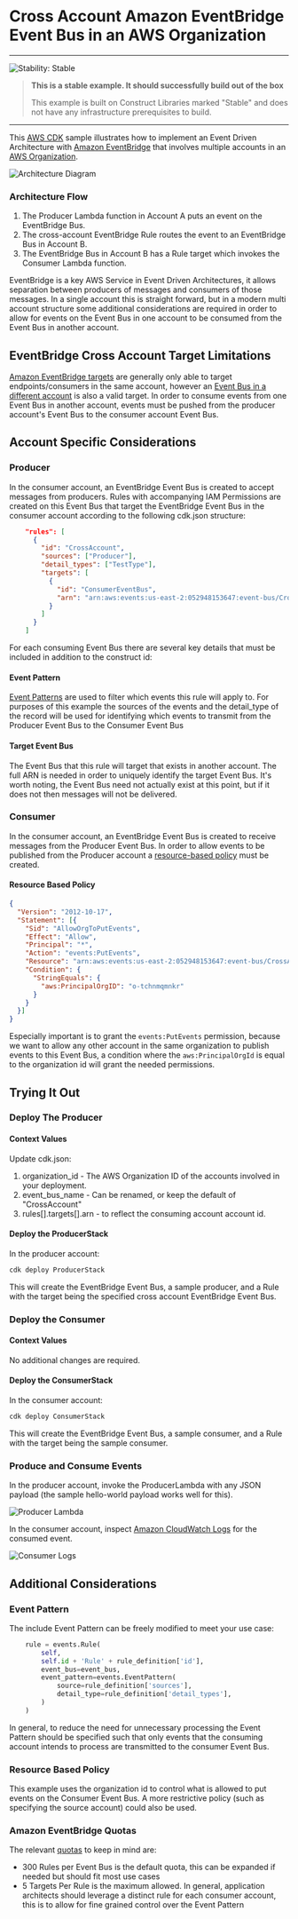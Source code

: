 # Cross Account Amazon EventBridge Event Bus in an AWS Organization

<!--BEGIN STABILITY BANNER-->
---

![Stability: Stable](https://img.shields.io/badge/stability-Stable-success.svg?style=for-the-badge)

> **This is a stable example. It should successfully build out of the box**
>
> This example is built on Construct Libraries marked "Stable" and does not have any infrastructure prerequisites to build.
---
<!--END STABILITY BANNER-->

This [AWS CDK](https://aws.amazon.com/cdk/) sample illustrates how to implement an Event Driven Architecture with [Amazon EventBridge](https://aws.amazon.com/eventbridge/) that involves multiple accounts in an [AWS Organization](https://aws.amazon.com/organizations/).

![Architecture Diagram](images/architecture_diagram.png)

### Architecture Flow
1. The Producer Lambda function in Account A puts an event on the EventBridge Bus.
1. The cross-account EventBridge Rule routes the event to an EventBridge Bus in Account B.
1. The EventBridge Bus in Account B has a Rule target which invokes the Consumer Lambda function.

EventBridge is a key AWS Service in Event Driven Architectures, it allows separation between producers of messages and consumers of those messages.  In a single account this is straight forward, but in a modern multi account structure some additional considerations are required in order to allow for events on the Event Bus in one account to be consumed from the Event Bus in another account.

## EventBridge Cross Account Target Limitations

[Amazon EventBridge targets](https://docs.aws.amazon.com/eventbridge/latest/userguide/eb-targets.html) are generally only able to target endpoints/consumers in the same account, however an [Event Bus in a different account](https://docs.aws.amazon.com/eventbridge/latest/userguide/eb-cross-account.html) is also a valid target.  In order to consume events from one Event Bus in another account, events must be pushed from the producer account's Event Bus to the consumer account Event Bus.

## Account Specific Considerations

### Producer

In the consumer account, an EventBridge Event Bus is created to accept messages from producers.  Rules with accompanying IAM Permissions are created on this Event Bus that target the EventBridge Event Bus in the consumer account according to the following cdk.json structure:

```json
    "rules": [
      {
        "id": "CrossAccount",
        "sources": ["Producer"],
        "detail_types": ["TestType"],
        "targets": [
          {
            "id": "ConsumerEventBus",
            "arn": "arn:aws:events:us-east-2:052948153647:event-bus/CrossAccount"
          }
        ]
      }
    ]
```

For each consuming Event Bus there are several key details that must be included in addition to the construct id:

#### Event Pattern

[Event Patterns](https://docs.aws.amazon.com/eventbridge/latest/userguide/eb-event-patterns.html) are used to filter which events this rule will apply to.  For purposes of this example the sources of the events and the detail_type of the record will be used for identifying which events to transmit from the Producer Event Bus to the Consumer Event Bus

#### Target Event Bus

The Event Bus that this rule will target that exists in another account.  The full ARN is needed in order to uniquely identify the target Event Bus.  It's worth noting, the Event Bus need not actually exist at this point, but if it does not then messages will not be delivered.

### Consumer

In the consumer account, an EventBridge Event Bus is created to receive messages from the Producer Event Bus.  In order to allow events to be published from the Producer account a [resource-based policy](https://docs.aws.amazon.com/eventbridge/latest/userguide/eb-use-resource-based.html) must be created.

#### Resource Based Policy

```json
{
  "Version": "2012-10-17",
  "Statement": [{
    "Sid": "AllowOrgToPutEvents",
    "Effect": "Allow",
    "Principal": "*",
    "Action": "events:PutEvents",
    "Resource": "arn:aws:events:us-east-2:052948153647:event-bus/CrossAccount",
    "Condition": {
      "StringEquals": {
        "aws:PrincipalOrgID": "o-tchnmqmnkr"
      }
    }
  }]
}
```

Especially important is to grant the `events:PutEvents` permission, because we want to allow any other account in the same organization to publish events to this Event Bus, a condition where the `aws:PrincipalOrgId` is equal to the organization id will grant the needed permissions.

## Trying It Out

### Deploy The Producer

#### Context Values

Update cdk.json:

1. organization_id - The AWS Organization ID of the accounts involved in your deployment.
1. event_bus_name - Can be renamed, or keep the default of "CrossAccount"
2. rules[].targets[].arn - to reflect the consuming account account id.

#### Deploy the ProducerStack

In the producer account:

```sh
cdk deploy ProducerStack
```

This will create the EventBridge Event Bus, a sample producer, and a Rule with the target being the specified cross account EventBridge Event Bus.

### Deploy the Consumer

#### Context Values

No additional changes are required.

#### Deploy the ConsumerStack

In the consumer account:

```sh
cdk deploy ConsumerStack
```

This will create the EventBridge Event Bus, a sample consumer, and a Rule with the target being the sample consumer.

### Produce and Consume Events

In the producer account, invoke the ProducerLambda with any JSON payload (the sample hello-world payload works well for this).

![Producer Lambda](images/producer_lambda.png)

In the consumer account, inspect [Amazon CloudWatch Logs](https://docs.aws.amazon.com/AmazonCloudWatch/latest/logs/WhatIsCloudWatchLogs.html) for the consumed event.

![Consumer Logs](images/consumer_logs.png)

## Additional Considerations

### Event Pattern

The include Event Pattern can be freely modified to meet your use case:

```python
    rule = events.Rule(
        self,
        self.id + 'Rule' + rule_definition['id'],
        event_bus=event_bus,
        event_pattern=events.EventPattern(
            source=rule_definition['sources'],
            detail_type=rule_definition['detail_types'],
        )
    )
```

In general, to reduce the need for unnecessary processing the Event Pattern should be specified such that only events that the consuming account intends to process are transmitted to the consumer Event Bus.

### Resource Based Policy

This example uses the organization id to control what is allowed to put events on the Consumer Event Bus.  A more restrictive policy (such as specifying the source account) could also be used.

### Amazon EventBridge Quotas

The relevant [quotas](https://docs.aws.amazon.com/eventbridge/latest/userguide/eb-quota.html) to keep in mind are:

* 300 Rules per Event Bus is the default quota, this can be expanded if needed but should fit most use cases
* 5 Targets Per Rule is the maximum allowed.  In general, application architects should leverage a distinct rule for each consumer account, this is to allow for fine grained control over the Event Pattern

